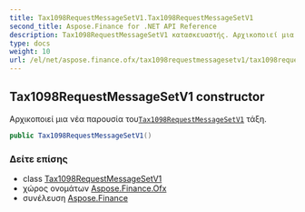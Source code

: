 ```yaml
---
title: Tax1098RequestMessageSetV1.Tax1098RequestMessageSetV1
second_title: Aspose.Finance for .NET API Reference
description: Tax1098RequestMessageSetV1 κατασκευαστής. Αρχικοποιεί μια νέα παρουσία τουTax1098RequestMessageSetV1 τάξη.
type: docs
weight: 10
url: /el/net/aspose.finance.ofx/tax1098requestmessagesetv1/tax1098requestmessagesetv1/
---
```

## Tax1098RequestMessageSetV1 constructor

Αρχικοποιεί μια νέα παρουσία του[`Tax1098RequestMessageSetV1`](../) τάξη.

```csharp
public Tax1098RequestMessageSetV1()
```

### Δείτε επίσης

* class [Tax1098RequestMessageSetV1](../)
* χώρος ονομάτων [Aspose.Finance.Ofx](../../tax1098requestmessagesetv1/)
* συνέλευση [Aspose.Finance](../../../)


